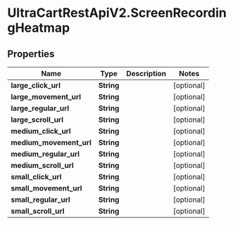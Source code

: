 # UltraCartRestApiV2.ScreenRecordingHeatmap

## Properties
Name | Type | Description | Notes
------------ | ------------- | ------------- | -------------
**large_click_url** | **String** |  | [optional] 
**large_movement_url** | **String** |  | [optional] 
**large_regular_url** | **String** |  | [optional] 
**large_scroll_url** | **String** |  | [optional] 
**medium_click_url** | **String** |  | [optional] 
**medium_movement_url** | **String** |  | [optional] 
**medium_regular_url** | **String** |  | [optional] 
**medium_scroll_url** | **String** |  | [optional] 
**small_click_url** | **String** |  | [optional] 
**small_movement_url** | **String** |  | [optional] 
**small_regular_url** | **String** |  | [optional] 
**small_scroll_url** | **String** |  | [optional] 


